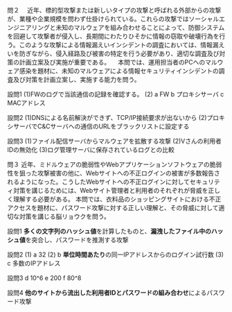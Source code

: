 問２
　近年、標的型攻撃または新しいタイプの攻撃と呼ばれる外部からの攻撃が、業種や企業規模を問わず仕掛けられている。これらの攻撃ではソーシャルエンジニアリングと未知のマルウェアを組み合わせることによって、防御システムを回避して攻撃者が侵入し、長期間にわたりひそかに情報の窃取や破壊行為を行う。このような攻撃による情報漏えいインシデントの調査においては、情報漏えいを防ぎながら、侵入経路及び被害の特定を行う必要があり、適切な調査及び対策の計画立案及び実施が重要である。
　本問では、運用担当者のPCへのマルウェア感染を題材に、未知のマルウェアによる情報セキュリティインシデントの調査及び対策を計画立案し、実施する能力を問う。

設問1
(1)FWのログで当該通信の記録を確認する。
(2) a   FW
    b   プロキシサーバ
    c   MACアドレス

設問2
(1)DNSによる名前解決ができず、TCP/IP接続要求が出ないから
(2)プロキシサーバでC&Cサーバへの通信のURLをブラックリストに設定する

設問3
(1)ファイル配信サーバからマルウェアを拡散する攻撃
(2)Vさんの利用者IDの無効化
(3)ログ管理サーバに保存されているログとの比較

問３
    近年、ミドルウェアの脆弱性やWebアプリケーションソフトウェアの脆弱性を狙った攻撃被害の他に、Webサイトへの不正ログインの被害が多数報告されるようになった。こうしたWebサイトへの不正ログインに対してセキュリティ対策を講じるためには、Webサイト管理者と利用者のそれぞれが脅威を正しく理解する必要がある。
    本問では、衣料品のショッピングサイトにおける不正アクセスを題材に、パスワード攻撃に対する正しい理解と、その脅威に対して適切な対策を講じる脳リョウクを問う。

設問1
    **多くの文字列のハッシュ値**を計算したものと、**漏洩したファイル中のハッシュ値**を突合し、パスワードを推測する攻撃

設問2
(1) a   32
(2) b   **単位時間あたり**の同一IPアドレスからのログイン試行数
(3) c   多数のIPアドレス

設問3
d   10^6
e   200
f   80^8

設問4
    **他のサイトから流出した利用者IDとパスワードの組み合わせ**によるパスワード攻撃
    